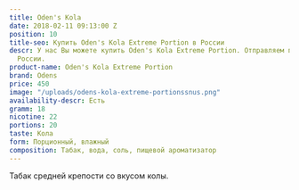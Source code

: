 ```yaml
---
title: Oden's Kola
date: 2018-02-11 09:13:00 Z
position: 10
title-seo: Купить Oden's Kola Extreme Portion в России
descr: У нас Вы можете купить Oden's Kola Extreme Portion. Отправляем по всей территории
  России.
product-name: Oden's Kola Extreme Portion
brand: Odens
price: 450
image: "/uploads/odens-kola-extreme-portionssnus.png"
availability-descr: Есть
gramm: 18
nicotine: 22
portions: 20
taste: Кола
form: Порционный, влажный
composition: Табак, вода, соль, пищевой ароматизатор
---
```


Табак средней крепости со вкусом колы.